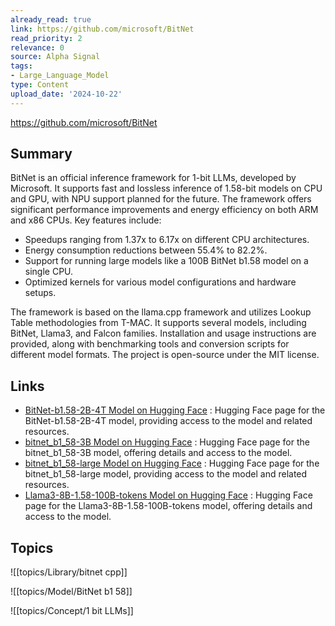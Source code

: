 ```yaml
---
already_read: true
link: https://github.com/microsoft/BitNet
read_priority: 2
relevance: 0
source: Alpha Signal
tags:
- Large_Language_Model
type: Content
upload_date: '2024-10-22'
---
```


https://github.com/microsoft/BitNet
## Summary

BitNet is an official inference framework for 1-bit LLMs, developed by Microsoft. It supports fast and lossless inference of 1.58-bit models on CPU and GPU, with NPU support planned for the future. The framework offers significant performance improvements and energy efficiency on both ARM and x86 CPUs. Key features include:

- Speedups ranging from 1.37x to 6.17x on different CPU architectures.
- Energy consumption reductions between 55.4% to 82.2%.
- Support for running large models like a 100B BitNet b1.58 model on a single CPU.
- Optimized kernels for various model configurations and hardware setups.

The framework is based on the llama.cpp framework and utilizes Lookup Table methodologies from T-MAC. It supports several models, including BitNet, Llama3, and Falcon families. Installation and usage instructions are provided, along with benchmarking tools and conversion scripts for different model formats. The project is open-source under the MIT license.
## Links

- [BitNet-b1.58-2B-4T Model on Hugging Face](https://huggingface.co/microsoft/BitNet-b1.58-2B-4T) : Hugging Face page for the BitNet-b1.58-2B-4T model, providing access to the model and related resources.
- [bitnet_b1_58-3B Model on Hugging Face](https://huggingface.co/1bitLLM/bitnet_b1_58-3B) : Hugging Face page for the bitnet_b1_58-3B model, offering details and access to the model.
- [bitnet_b1_58-large Model on Hugging Face](https://huggingface.co/1bitLLM/bitnet_b1_58-large) : Hugging Face page for the bitnet_b1_58-large model, providing access to the model and related resources.
- [Llama3-8B-1.58-100B-tokens Model on Hugging Face](https://huggingface.co/HF1BitLLM/Llama3-8B-1.58-100B-tokens) : Hugging Face page for the Llama3-8B-1.58-100B-tokens model, offering details and access to the model.

## Topics

![[topics/Library/bitnet cpp]]

![[topics/Model/BitNet b1 58]]

![[topics/Concept/1 bit LLMs]]